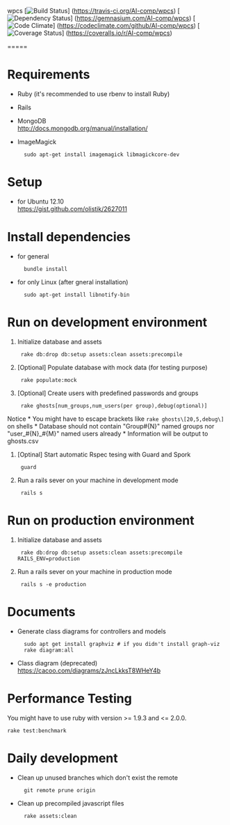 wpcs
[![Build Status](https://travis-ci.org/AI-comp/wpcs.png?branch=master)]
(https://travis-ci.org/AI-comp/wpcs)
[![Dependency Status](https://gemnasium.com/AI-comp/wpcs.png)]
(https://gemnasium.com/AI-comp/wpcs)
[![Code Climate](https://codeclimate.com/github/AI-comp/wpcs.png)]
(https://codeclimate.com/github/AI-comp/wpcs)
[![Coverage Status](https://coveralls.io/repos/AI-comp/wpcs/badge.png?branch=master)]
(https://coveralls.io/r/AI-comp/wpcs)

=====

# Requirements
* Ruby (it's recommended to use rbenv to install Ruby)
* Rails
* MongoDB  
http://docs.mongodb.org/manual/installation/
* ImageMagick

        sudo apt-get install imagemagick libmagickcore-dev

# Setup
* for Ubuntu 12.10  
https://gist.github.com/olistik/2627011

# Install dependencies
- for general

        bundle install

- for only Linux (after gneral installation)

        sudo apt-get install libnotify-bin

# Run on development environment

1. Initialize database and assets

        rake db:drop db:setup assets:clean assets:precompile

1. [Optional] Populate database with mock data (for testing purpose)

        rake populate:mock

1. [Optional] Create users with predefined passwords and groups

        rake ghosts[num_groups,num_users(per group),debug(optional)]

  Notice
    * You might have to escape brackets like `rake ghosts\[20,5,debug\]` on shells
    * Database should not contain "Group#{N}" named groups nor "user\_#{N}\_#{M}" named users already
    * Information will be output to ghosts.csv

1. [Optinal] Start automatic Rspec tesing with Guard and Spork

        guard

1. Run a rails sever on your machine in development mode

        rails s

# Run on production environment

1. Initialize database and assets

        rake db:drop db:setup assets:clean assets:precompile RAILS_ENV=production

1. Run a rails sever on your machine in production mode

        rails s -e production

# Documents
- Generate class diagrams for controllers and models

        sudo apt get install graphviz # if you didn't install graph-viz
        rake diagram:all

- Class diagram (deprecated)  
https://cacoo.com/diagrams/zJncLkksT8WHeY4b

# Performance Testing

You might have to use ruby with version >= 1.9.3 and <= 2.0.0.

    rake test:benchmark

# Daily development

- Clean up unused branches which don't exist the remote

        git remote prune origin
        
- Clean up precompiled javascript files

        rake assets:clean


